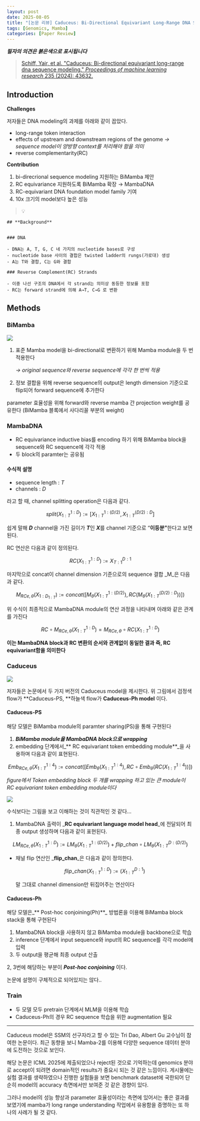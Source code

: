 ```yaml
---
layout: post
date: 2025-08-05
title: "[논문 리뷰] Caduceus: Bi-Directional Equivariant Long-Range DNA Sequence Modeling"
tags: [Genomics, Mamba]
categories: [Paper Review]
---
```


<span class="notion-red">_**필자의 의견은 붉은색으로 표시됩니다**_</span>


> [Schiff, Yair, et al. "Caduceus: Bi-directional equivariant long-range dna sequence modeling." ](https://pmc.ncbi.nlm.nih.gov/articles/PMC12189541/)[_Proceedings of machine learning research_](https://pmc.ncbi.nlm.nih.gov/articles/PMC12189541/)[ 235 (2024): 43632.](https://pmc.ncbi.nlm.nih.gov/articles/PMC12189541/)



## Introduction


**Challenges**


저자들은 DNA modeling의 과제를 아래와 같이 꼽았다.

- long-range token interaction
- effects of upstream and downstream regions of the genome 
_→ sequence model이 양방향 context를 처리해야 함을 의미_
- reverse complementarity(RC)

**Contribution**

1. bi-direcrional sequence modeling 지원하는 BiMamba 제안
1. RC equivariance 지원하도록 BiMamba 확장 → MambaDNA
1. RC-equivariant DNA foundation model family 기여
1. 10x 크기의 model보다 높은 성능

> 💡 


	## **Background**


	### DNA

	- DNA는 A, T, G, C 네 가지의 nucleotide bases로 구성
	- nucleotide base 사이의 결합은 twisted ladder의 rungs(가로대) 생성
	- A는 T와 결합, C는 G와 결합

	### Reverse Complement(RC) Strands

	- 이중 나선 구조의 DNA에서 각 strand는 의미상 동등한 정보를 포함
	- RC는 forward strand에 의해 A→T, C→G 로 변환


## Methods



### BiMamba


![](https://prod-files-secure.s3.us-west-2.amazonaws.com/542b861c-36a8-4051-84e5-8804b6728dba/2c247d59-7815-4980-99f0-8f0d21f445a7/image.png?X-Amz-Algorithm=AWS4-HMAC-SHA256&X-Amz-Content-Sha256=UNSIGNED-PAYLOAD&X-Amz-Credential=ASIAZI2LB466ZZK2DJ7Y%2F20250815%2Fus-west-2%2Fs3%2Faws4_request&X-Amz-Date=20250815T161023Z&X-Amz-Expires=3600&X-Amz-Security-Token=IQoJb3JpZ2luX2VjEBcaCXVzLXdlc3QtMiJHMEUCIQD1yEXJmHpmsDi38MqDmYJRzCnXsmpZiviv0wtUbIr7GwIgJBkXfTpbdZ0SesReatTOeMPqLRl8llt6uCF0jCT01W8q%2FwMIYBAAGgw2Mzc0MjMxODM4MDUiDHWk10ATgLjVU1iaPCrcAyIhypDjnZXMyVKgxG2XPeWzLuFgvWJZLUJQvuHXF94gja%2B0YoCDErUReQJip%2FscGzWA2c5S7YBLj6UlTQPvIN85shPS75Bc8evT9RSIbR%2BUbZ%2BNvkaAWeerhQYPBsbtcg53hIX%2FJDaODwBqkuUowOVdZp72EQxQRX8JN6rAZQPovTDDvK4O%2F1KvS6ujNXjaNfJ%2BDyXhhXpiqW46VBXg0ftpDX09HsP6E5Z4bbIyW10Jme%2F6c9v3CzkCaJtnqkefnb%2Bk4tBOlrGU3eoqhzyEZx2UfK3TeXSaBeFpb%2BQ%2Fr0%2B%2BC8Ra0fkqGbplAv7FR0s4h2958O2F0z1tf4U9wZystxOnQxdL%2BJy6albiF%2B0cNgASNhlwYaVxmgGYzGtWiPcKh2%2BvjKjtTL2FJn48I%2Fap7WRf6KPFvQ4fUlbOc78IJkJE7B2iAlhZVYP98N6nPH6pi%2Fp1wAZEohteUSh2Bc9UdrIpM%2FcWVVvyvObOqOb3GvNrm%2BTujR4UUO%2B8GvQbfhQM%2BhEltb3Zwuf36ZMM8SkjpDsZAylX7AyK82iyqePl7d63N4Ur2PnRc65DFC0FH9nKub%2FYuxPfJ58wGFg2zXexdLhC9W13FI27QJa9XhCGYl7NV%2BmJ716cuceZpLenMJOb%2FcQGOqUB0%2Bxcu8ljWfIgzeGcsZE9OSo427MdC4CRmMR5vucZt%2FNPp8DaGHJfIEr3604b4uI3KIZBKCS8LM2stRtbM4sEYQduVViONIbEYijOVLlJeZSYigV8qOi5TTtujDjN4zUAoO9c1iz5BT5WExCwN3GU8kPSuNAcdR14YLHhZXxUQseVfLrIdV9aFQGAKfiXYK4gCoic9WOHJ3Sbr9cHGAlZxTs%2F0bfU&X-Amz-Signature=d0eac255f2f78b90c2bf381210b03594cb5baa8aec3fe72af080a7ca29c1559c&X-Amz-SignedHeaders=host&x-amz-checksum-mode=ENABLED&x-id=GetObject)

1. 표준 Mamba model을 bi-directional로 변환하기 위해 Mamba module을 두 번 적용한다

	_→ original sequence와 reverse sequence에 각각 한 번씩 적용_

1. 정보 결합을 위해 reverse sequence의 output은 length dimension 기준으로 flip되어 forward sequence에 추가한다

parameter 효율성을 위해 forward와 reverse mamba 간 projection weight를 공유한다 (BiMamba 블록에서 사다리꼴 부분의 weight)



### MambaDNA

- RC equivariance inductive bias를 encoding 하기 위해 BiMamba block을 sequence와 RC sequence에 각각 적용
- 두 block의 paramter는 공유됨


#### 수식적 설명

- sequence length : _T_
- channels : _D_

라고 할 때,  channel splitting operation은 다음과 같다.


$$
split(X^{1:D}_{1:T}):=[X^{1:(D/2)}_{1:T},X^{(D/2):D}_{1:T}]
$$


<span class="notion-red">쉽게 말해 </span><span class="notion-red">_**D**_</span><span class="notion-red"> channel을 가진 길이가 </span><span class="notion-red">_**T**_</span><span class="notion-red">인 </span><span class="notion-red">_**X**_</span><span class="notion-red">를 channel 기준으로 “</span><span class="notion-red">**이등분”**</span><span class="notion-red">한다고 보면 된다.</span>


RC 연산은 다음과 같이 정의된다.


$$
RC(X^{1:D}_{1:T}):=X^{D:1}_{T:1}
$$


마지막으로 concat이 channel dimension 기준으로의 sequence 결합 _M_은 다음과 같다.


$$
M_{RCe,\theta}(X_{1:D_{1:T}}):=concat([M_{\theta}(X^{1:(D/2)}_{1:T}),RC(M_{\theta}(X^{(D/2):D}_{1:T}))])
$$


위 수식이 최종적으로 MambaDNA module의 연산 과정을 나타내며 아래와 같은 관계를 가진다


$$
RC\circ M_{RCe,\theta}(X^{1:D}_{1:T}) = M_{RCe,\theta} \circ RC(X^{1:D}_{1:T})
$$


**이는 MambaDNA block과 RC 변환의 순서와 관계없이 동일한 결과 즉, RC equivariant함을 의미한다**



### Caduceus


![](https://prod-files-secure.s3.us-west-2.amazonaws.com/542b861c-36a8-4051-84e5-8804b6728dba/f94a60d7-8145-473b-aef9-7c68d3ec604a/image.png?X-Amz-Algorithm=AWS4-HMAC-SHA256&X-Amz-Content-Sha256=UNSIGNED-PAYLOAD&X-Amz-Credential=ASIAZI2LB466ZZK2DJ7Y%2F20250815%2Fus-west-2%2Fs3%2Faws4_request&X-Amz-Date=20250815T161024Z&X-Amz-Expires=3600&X-Amz-Security-Token=IQoJb3JpZ2luX2VjEBcaCXVzLXdlc3QtMiJHMEUCIQD1yEXJmHpmsDi38MqDmYJRzCnXsmpZiviv0wtUbIr7GwIgJBkXfTpbdZ0SesReatTOeMPqLRl8llt6uCF0jCT01W8q%2FwMIYBAAGgw2Mzc0MjMxODM4MDUiDHWk10ATgLjVU1iaPCrcAyIhypDjnZXMyVKgxG2XPeWzLuFgvWJZLUJQvuHXF94gja%2B0YoCDErUReQJip%2FscGzWA2c5S7YBLj6UlTQPvIN85shPS75Bc8evT9RSIbR%2BUbZ%2BNvkaAWeerhQYPBsbtcg53hIX%2FJDaODwBqkuUowOVdZp72EQxQRX8JN6rAZQPovTDDvK4O%2F1KvS6ujNXjaNfJ%2BDyXhhXpiqW46VBXg0ftpDX09HsP6E5Z4bbIyW10Jme%2F6c9v3CzkCaJtnqkefnb%2Bk4tBOlrGU3eoqhzyEZx2UfK3TeXSaBeFpb%2BQ%2Fr0%2B%2BC8Ra0fkqGbplAv7FR0s4h2958O2F0z1tf4U9wZystxOnQxdL%2BJy6albiF%2B0cNgASNhlwYaVxmgGYzGtWiPcKh2%2BvjKjtTL2FJn48I%2Fap7WRf6KPFvQ4fUlbOc78IJkJE7B2iAlhZVYP98N6nPH6pi%2Fp1wAZEohteUSh2Bc9UdrIpM%2FcWVVvyvObOqOb3GvNrm%2BTujR4UUO%2B8GvQbfhQM%2BhEltb3Zwuf36ZMM8SkjpDsZAylX7AyK82iyqePl7d63N4Ur2PnRc65DFC0FH9nKub%2FYuxPfJ58wGFg2zXexdLhC9W13FI27QJa9XhCGYl7NV%2BmJ716cuceZpLenMJOb%2FcQGOqUB0%2Bxcu8ljWfIgzeGcsZE9OSo427MdC4CRmMR5vucZt%2FNPp8DaGHJfIEr3604b4uI3KIZBKCS8LM2stRtbM4sEYQduVViONIbEYijOVLlJeZSYigV8qOi5TTtujDjN4zUAoO9c1iz5BT5WExCwN3GU8kPSuNAcdR14YLHhZXxUQseVfLrIdV9aFQGAKfiXYK4gCoic9WOHJ3Sbr9cHGAlZxTs%2F0bfU&X-Amz-Signature=125df2b1ab7ca99f76cffba9255b0e0a9cbdf671263af8ea1790490fc2361a96&X-Amz-SignedHeaders=host&x-amz-checksum-mode=ENABLED&x-id=GetObject)


저자들은 논문에서 두 가지 버전의 Caduceus model을 제시한다. 위 그림에서 검정색 flow가 **Caduceus-PS, **하늘색 flow가 **Caduceus-Ph model** 이다.



#### Caduceus-PS


해당 모델은 BiMamba module의 paramter sharing(PS)을 통해 구현된다

1. _**BiMamba module을 MambaDNA block으로 wrapping**_
1. embedding 단계에서_** RC equivariant token embedding module**_을 사용하며 다음과 같이 표현된다.

$$
Emb_{RCe,\theta}(X^{1:4}_{1:T}):=concat([Emb_{\theta}(X^{1:4}_{1:T}),RC \circ Emb_{\theta}(RC(X^{1:4}_{1:T}))])
$$


_figure에서 Token embedding block 두 개를 wrapping 하고 있는 큰 module이 RC equivariant token embedding module이다_


![](https://prod-files-secure.s3.us-west-2.amazonaws.com/542b861c-36a8-4051-84e5-8804b6728dba/b175e4da-71eb-4e91-8c23-a06dabe673c9/image.png?X-Amz-Algorithm=AWS4-HMAC-SHA256&X-Amz-Content-Sha256=UNSIGNED-PAYLOAD&X-Amz-Credential=ASIAZI2LB466ZZK2DJ7Y%2F20250815%2Fus-west-2%2Fs3%2Faws4_request&X-Amz-Date=20250815T161024Z&X-Amz-Expires=3600&X-Amz-Security-Token=IQoJb3JpZ2luX2VjEBcaCXVzLXdlc3QtMiJHMEUCIQD1yEXJmHpmsDi38MqDmYJRzCnXsmpZiviv0wtUbIr7GwIgJBkXfTpbdZ0SesReatTOeMPqLRl8llt6uCF0jCT01W8q%2FwMIYBAAGgw2Mzc0MjMxODM4MDUiDHWk10ATgLjVU1iaPCrcAyIhypDjnZXMyVKgxG2XPeWzLuFgvWJZLUJQvuHXF94gja%2B0YoCDErUReQJip%2FscGzWA2c5S7YBLj6UlTQPvIN85shPS75Bc8evT9RSIbR%2BUbZ%2BNvkaAWeerhQYPBsbtcg53hIX%2FJDaODwBqkuUowOVdZp72EQxQRX8JN6rAZQPovTDDvK4O%2F1KvS6ujNXjaNfJ%2BDyXhhXpiqW46VBXg0ftpDX09HsP6E5Z4bbIyW10Jme%2F6c9v3CzkCaJtnqkefnb%2Bk4tBOlrGU3eoqhzyEZx2UfK3TeXSaBeFpb%2BQ%2Fr0%2B%2BC8Ra0fkqGbplAv7FR0s4h2958O2F0z1tf4U9wZystxOnQxdL%2BJy6albiF%2B0cNgASNhlwYaVxmgGYzGtWiPcKh2%2BvjKjtTL2FJn48I%2Fap7WRf6KPFvQ4fUlbOc78IJkJE7B2iAlhZVYP98N6nPH6pi%2Fp1wAZEohteUSh2Bc9UdrIpM%2FcWVVvyvObOqOb3GvNrm%2BTujR4UUO%2B8GvQbfhQM%2BhEltb3Zwuf36ZMM8SkjpDsZAylX7AyK82iyqePl7d63N4Ur2PnRc65DFC0FH9nKub%2FYuxPfJ58wGFg2zXexdLhC9W13FI27QJa9XhCGYl7NV%2BmJ716cuceZpLenMJOb%2FcQGOqUB0%2Bxcu8ljWfIgzeGcsZE9OSo427MdC4CRmMR5vucZt%2FNPp8DaGHJfIEr3604b4uI3KIZBKCS8LM2stRtbM4sEYQduVViONIbEYijOVLlJeZSYigV8qOi5TTtujDjN4zUAoO9c1iz5BT5WExCwN3GU8kPSuNAcdR14YLHhZXxUQseVfLrIdV9aFQGAKfiXYK4gCoic9WOHJ3Sbr9cHGAlZxTs%2F0bfU&X-Amz-Signature=e6cf71ba1ccfce08aa0290e5ef9e50ca15a68e49e095a41b2007ea31fc6842d8&X-Amz-SignedHeaders=host&x-amz-checksum-mode=ENABLED&x-id=GetObject)


<span class="notion-red">수식보다는 그림을 보고 이해하는 것이 직관적인 것 같다…</span>

1. MambaDNA 출력이 _**RC equivariant language model head**_에 전달되어 최종 output 생성하며 다음과 같이 표현된다.

$$
LM_{RCe,\theta}(X^{1:D}_{1:T}):= LM_{\theta}(X^{1:(D/2)}_{1:T})+flip\_chan\circ LM_{\theta}(X^{D:(D/2)}_{1:T})
$$

- 채널 flip 연산인 _**flip\_chan**_은 다음과 같이 정의한다.

	$$
	flip\_chan(X^{1:D}_{1:T}):=(X^{D:1}_{1:T})
	$$


	말 그대로 channel dimension만 뒤집어주는 연산이다



#### Caduceus-Ph


해당 모델은_** Post-hoc conjoining(Ph)**_ 방법론을 이용해 BiMamba block stack을 통해 구현된다

1. MambaDNA block을 사용하지 않고 BiMamba module을 backbone으로 학습
1. inference 단계에서 input sequence와 input의 RC sequence를 각각 model에 입력
1. 두 output을 평균해 최종 output 산출

2, 3번에 해당하는 부분이 _**Post-hoc conjoining**_ 이다.


<span class="notion-red">논문에 설명이 구체적으로 되어있지는 않다..</span>



### Train

- 두 모델 모두 pretrain 단계에서 MLM을 이용해 학습
- Caduceus-Ph의 경우 RC sequence 학습을 위한 augmentation 필요

---


<span class="notion-red">Caduceus model은 SSM의 선구자라고 할 수 있는 Tri Dao, Albert Gu 교수님이 참여한 논문이다. 최근 동향을 보니 Mamba-2를 이용해 다양한 sequence 데이터 분야에 도전하는 것으로 보인다.</span>


<span class="notion-red">해당 논문은 ICML 2025에 제출되었으나 reject된 것으로 기억하는데 genomics 분야로 accept이 되려면 domain적인 results가 중요시 되는 것 같은 느낌이다. 게시물에는 실험 결과를 생략하였으나 진행한 실험들을 보면 benchmark dataset에 국한되어 단순히 model의 accuracy 측면에서만 보여준 것 같은 경향이 있다.</span>


<span class="notion-red">그러나 model의 성능 향상과 parameter 효율성이라는 측면에 있어서는 좋은 결과를 보였기에 mamba가 long range understanding 작업에서 유용함을 증명하는 또 하나의 사례가 될 것 같다.</span>

